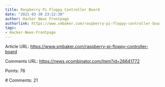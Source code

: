 ```yaml
---
title: Raspberry Pi Floppy Controller Board
date: "2021-03-30 23:22:30"
author: Hacker News Frontpage
authorlink: https://www.smbaker.com/raspberry-pi-floppy-controller-board
tags:
- Hacker-News-Frontpage
---
```


<p>Article URL: <a href="https://www.smbaker.com/raspberry-pi-floppy-controller-board">https://www.smbaker.com/raspberry-pi-floppy-controller-board</a></p>
<p>Comments URL: <a href="https://news.ycombinator.com/item?id=26641772">https://news.ycombinator.com/item?id=26641772</a></p>
<p>Points: 76</p>
<p># Comments: 21</p>
